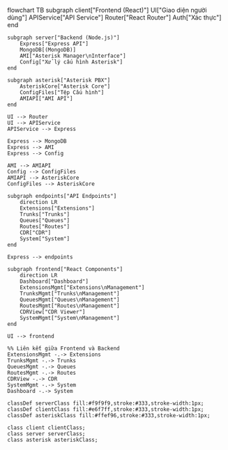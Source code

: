 flowchart TB
    subgraph client["Frontend (React)"]
        UI["Giao diện người dùng"]
        APIService["API Service"]
        Router["React Router"]
        Auth["Xác thực"]
    end
    
    subgraph server["Backend (Node.js)"]
        Express["Express API"]
        MongoDB[(MongoDB)]
        AMI["Asterisk Manager\nInterface"]
        Config["Xử lý cấu hình Asterisk"]
    end
    
    subgraph asterisk["Asterisk PBX"]
        AsteriskCore["Asterisk Core"]
        ConfigFiles["Tệp Cấu hình"]
        AMIAPI["AMI API"]
    end
    
    UI --> Router
    UI --> APIService
    APIService --> Express
    
    Express --> MongoDB
    Express --> AMI
    Express --> Config
    
    AMI --> AMIAPI
    Config --> ConfigFiles
    AMIAPI --> AsteriskCore
    ConfigFiles --> AsteriskCore
    
    subgraph endpoints["API Endpoints"]
        direction LR
        Extensions["Extensions"]
        Trunks["Trunks"]
        Queues["Queues"]
        Routes["Routes"]
        CDR["CDR"]
        System["System"]
    end
    
    Express --> endpoints
    
    subgraph frontend["React Components"]
        direction LR
        Dashboard["Dashboard"]
        ExtensionsMgmt["Extensions\nManagement"]
        TrunksMgmt["Trunks\nManagement"]
        QueuesMgmt["Queues\nManagement"]
        RoutesMgmt["Routes\nManagement"]
        CDRView["CDR Viewer"]
        SystemMgmt["System\nManagement"]
    end
    
    UI --> frontend
    
    %% Liên kết giữa Frontend và Backend
    ExtensionsMgmt -.-> Extensions
    TrunksMgmt -.-> Trunks
    QueuesMgmt -.-> Queues
    RoutesMgmt -.-> Routes
    CDRView -.-> CDR
    SystemMgmt -.-> System
    Dashboard -.-> System
    
    classDef serverClass fill:#f9f9f9,stroke:#333,stroke-width:1px;
    classDef clientClass fill:#e6f7ff,stroke:#333,stroke-width:1px;
    classDef asteriskClass fill:#ffef96,stroke:#333,stroke-width:1px;
    
    class client clientClass;
    class server serverClass;
    class asterisk asteriskClass;